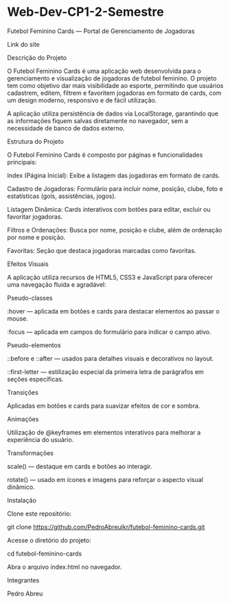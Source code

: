 # Web-Dev-CP1-2-Semestre
Futebol Feminino Cards — Portal de Gerenciamento de Jogadoras

Link do site


Descrição do Projeto

O Futebol Feminino Cards é uma aplicação web desenvolvida para o gerenciamento e visualização de jogadoras de futebol feminino.
O projeto tem como objetivo dar mais visibilidade ao esporte, permitindo que usuários cadastrem, editem, filtrem e favoritem jogadoras em formato de cards, com um design moderno, responsivo e de fácil utilização.

A aplicação utiliza persistência de dados via LocalStorage, garantindo que as informações fiquem salvas diretamente no navegador, sem a necessidade de banco de dados externo.

Estrutura do Projeto

O Futebol Feminino Cards é composto por páginas e funcionalidades principais:

Index (Página Inicial): Exibe a listagem das jogadoras em formato de cards.

Cadastro de Jogadoras: Formulário para incluir nome, posição, clube, foto e estatísticas (gols, assistências, jogos).

Listagem Dinâmica: Cards interativos com botões para editar, excluir ou favoritar jogadoras.

Filtros e Ordenações: Busca por nome, posição e clube, além de ordenação por nome e posição.

Favoritas: Seção que destaca jogadoras marcadas como favoritas.

Efeitos Visuais

A aplicação utiliza recursos de HTML5, CSS3 e JavaScript para oferecer uma navegação fluida e agradável:

Pseudo-classes

:hover — aplicada em botões e cards para destacar elementos ao passar o mouse.

:focus — aplicada em campos do formulário para indicar o campo ativo.

Pseudo-elementos

::before e ::after — usados para detalhes visuais e decorativos no layout.

::first-letter — estilização especial da primeira letra de parágrafos em seções específicas.

Transições

Aplicadas em botões e cards para suavizar efeitos de cor e sombra.

Animações

Utilização de @keyframes em elementos interativos para melhorar a experiência do usuário.

Transformações

scale() — destaque em cards e botões ao interagir.

rotate() — usado em ícones e imagens para reforçar o aspecto visual dinâmico.

Instalação

Clone este repositório:

git clone https://github.com/PedroAbreulkr/futebol-feminino-cards.git


Acesse o diretório do projeto:

cd futebol-feminino-cards


Abra o arquivo index.html no navegador.

Integrantes

Pedro Abreu